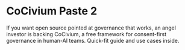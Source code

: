 # CoCivium Paste 2

If you want open source pointed at governance that works, an angel
investor is backing CoCivium, a free framework for consent-first
governance in human-AI teams. Quick-fit guide and use cases inside.
